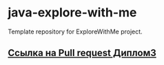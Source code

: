 # java-explore-with-me
Template repository for ExploreWithMe project.
## [Ссылка на Pull request Диплом3](https://github.com/14winter/java-explore-with-me/pull/14)
